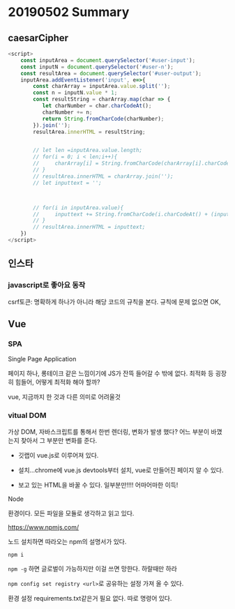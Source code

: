 # 20190502 Summary

## caesarCipher

```javascript
<script>
    const inputArea = document.querySelector('#user-input');
    const inputN = document.querySelector('#user-n');
    const resultArea = document.querySelector('#user-output');
    inputArea.addEventListener('input', e=>{
        const charArray = inputArea.value.split('');
        const n = inputN.value * 1;
        const resultString = charArray.map(char => {
           let charNumber = char.charCodeAt();
           charNumber += n;
           return String.fromCharCode(charNumber);
        }).join('');
        resultArea.innerHTML = resultString;


        // let len =inputArea.value.length;
        // for(i = 0; i < len;i++){
        //     charArray[i] = String.fromCharCode(charArray[i].charCodeAt() + n);
        // }
        // resultArea.innerHTML = charArray.join('');
        // let inputtext = '';



        // for(i in inputArea.value){
        //     inputtext += String.fromCharCode(i.charCodeAt() + (inputN.value*1));
        // }
        // resultArea.innerHTML = inputtext;
    })
</script>
```

## 인스타

### javascript로 좋아요 동작

csrf토큰: 명확하게 하나가 아니라 해당 코드의 규칙을 본다. 규칙에 문제 없으면 OK, 

## Vue

### SPA

Single Page Application

페이지 하나, 롱테이크 같은 느낌이기에 JS가 잔뜩 들어갈 수 밖에 없다. 최적화 등 굉장히 힘들어, 어떻게 최적화 해야 할까?

vue, 지금까지 한 것과 다른 의미로 어려울것

### vitual DOM

가상 DOM, 자바스크립트를 통해서 한번 렌더링, 변화가 발생 했다? 어느 부분이 바꼈는지 찾아서 그 부분만 변화를 준다.



* 깃랩이 vue.js로 이루어져 있다.
* 설치...chrome에 vue.js devtools부터 설치, vue로 만들어진 페이지 알 수 있다. 

* 보고 있는 HTML을 바꿀 수 있다. 일부분만!!!! 어마어마한 이득!

Node

환경이다. 모든 파일을 모듈로 생각하고 읽고 있다.

<https://www.npmjs.com/>

노드 설치하면 따라오는 npm의 설명서가 있다.

`npm i`

`npm -g` 하면 글로벌이 가능하지만 이걸 쓰면 망한다. 하랄때만 하라

`npm config set registry <url>`로 공유하는 설정 가져 올 수 있다.

환경 설정 requirements.txt같은거 필요 없다. 따로 명령어 있다.